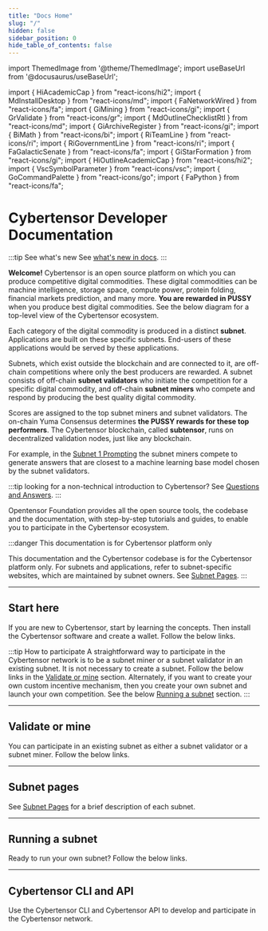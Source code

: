 ```yaml
---
title: "Docs Home"
slug: "/"
hidden: false
sidebar_position: 0
hide_table_of_contents: false
---
```


import ThemedImage from '@theme/ThemedImage';
import useBaseUrl from '@docusaurus/useBaseUrl';

import { HiAcademicCap } from "react-icons/hi2";
import { MdInstallDesktop } from "react-icons/md";
import { FaNetworkWired } from "react-icons/fa";
import { GiMining } from "react-icons/gi";
import { GrValidate } from "react-icons/gr";
import { MdOutlineChecklistRtl } from "react-icons/md";
import { GiArchiveRegister } from "react-icons/gi";
import { BiMath } from "react-icons/bi";
import { RiTeamLine } from "react-icons/ri";
import { RiGovernmentLine } from "react-icons/ri";
import { FaGalacticSenate } from "react-icons/fa";
import { GiStarFormation } from "react-icons/gi";
import { HiOutlineAcademicCap } from "react-icons/hi2";
import { VscSymbolParameter } from "react-icons/vsc";
import { GoCommandPalette } from "react-icons/go";
import { FaPython } from "react-icons/fa";


# Cybertensor Developer Documentation

:::tip See what's new
See [what's new in docs](./whats-new-in-docs.md).
:::

**Welcome!** Cybertensor is an open source platform on which you can produce competitive digital commodities. These digital commodities can be machine intelligence, storage space, compute power, protein folding, financial markets prediction, and many more. **You are rewarded in PUSSY** when you produce best digital commodities. See the below diagram for a top-level view of the Cybertensor ecosystem. 

<center>
<ThemedImage
alt="Cybertensor Platform Big Picture"
sources={{
    light: useBaseUrl('/img/docs/bittensor-ecosystem-top-level.svg'),
    dark: useBaseUrl('/img/docs/dark-bittensor-ecosystem-top-level.svg'),
  }}
style={{width: 600}}
/>
</center>

Each category of the digital commodity is produced in a distinct **subnet**. Applications are built on these specific subnets. End-users of these applications would be served by these applications.

Subnets, which exist outside the blockchain and are connected to it, are off-chain competitions where only the best producers are rewarded. A subnet consists of off-chain **subnet validators** who initiate the competition for a specific digital commodity, and off-chain **subnet miners** who compete and respond by producing the best quality digital commodity. 

Scores are assigned to the top subnet miners and subnet validators. The on-chain Yuma Consensus determines **the PUSSY rewards for these top performers**. The Cybertensor blockchain, called **subtensor**, runs on decentralized validation nodes, just like any blockchain. 

For example, in the [Subnet 1 Prompting](https://github.com/opentensor/prompting) the subnet miners compete to generate answers that are closest to a machine learning base model chosen by the subnet validators. 


:::tip looking for a non-technical introduction to Cybertensor?
See [Questions and Answers](./questions-and-answers.md).
:::

Opentensor Foundation provides all the open source tools, the codebase and the documentation, with step-by-step tutorials and guides, to enable you to participate in the Cybertensor ecosystem. 

:::danger This documentation is for Cybertensor platform only

This documentation and the Cybertensor codebase is for the Cybertensor platform only. For subnets and applications, refer to subnet-specific websites, which are maintained by subnet owners. See [Subnet Pages](./subnet-pages/index.md).
:::

---

## Start here

If you are new to Cybertensor, start by learning the concepts. Then install the Cybertensor software and create a wallet. Follow the below links. 

<Cards>
    <Card 
    icon={HiAcademicCap}
    title='Learn the concepts'
    link='learn/introduction'
    body='Start by learning the Cybertensor concept, building blocks and incentive mechanism.' />
    <Card
    icon={MdInstallDesktop}
    title='Install'
    link='getting-started/installation'
    body='To validate or mine, or run your own subnet, install Cybertensor and create wallet to get started.' />
    
</Cards>

:::tip How to participate
A straightforward way to participate in the Cybertensor network is to be a subnet miner or a subnet validator in an existing subnet. It is not necessary to create a subnet. Follow the below links in the [Validate or mine](#validate-or-mine) section. Alternately, if you want to create your own custom incentive mechanism, then you create your own subnet and launch your own competition. See the below [Running a subnet](#running-a-subnet) section.
:::

---

## Validate or mine

You can participate in an existing subnet as either a subnet validator or a subnet miner. Follow the below links.

<Cards>
    <Card 
    icon={MdOutlineChecklistRtl}
    title='1. Checklist for validating and mining'
    link='subnets/checklist-for-validating-mining'
    body='When you are preparing to be a subnet validator or a subnet miner, use this checklist to get ready.' />
    <Card
    icon={GiArchiveRegister}
    title='2. Register, validate and mine'
    link='subnets/register-validate-mine'
    body='Follow these steps to register and become a miner, or stake your PUSSY and become a validator.' />
    <Card
    icon={BiMath}
    title='3. Emissions'
    link='emissions'
    body='Learn how dividends for the validators and incentives for the miners are calculated.' />
    <Card
    icon={RiTeamLine}
    title='4. Staking and Delegation'
    link='staking-and-delegation'
    body='Get to know how staking and delegating your PUSSY works in the Cybertensor network.' />
    <Card
    icon={RiGovernmentLine}
    title='Governance'
    link='governance'
    body='Learn how the Cybertensor governance works as it transitions into full community-ownership over time.' />
    <Card
    icon={FaGalacticSenate}
    title='Senate'
    link='senate'
    body='Understand what Senate is, requirements to participate in a Senate and how voting works.' />
    
</Cards>

---

## Subnet pages

See [Subnet Pages](./subnet-pages/index.md) for a brief description of each subnet.

---

## Running a subnet

Ready to run your own subnet? Follow the below links.

<Cards>
    <Card 
    icon={HiAcademicCap}
    title='Basic subnet tutorials'
    link='tutorials/basic-subnet-tutorials'
    body='Learn how to run a simple subnet locally or on testchain or mainchain.' />
    <Card
    icon={GiStarFormation}
    title='Create a subnet'
    link='subnets/create-a-subnet'
    body='Step-by-step instructions for creating a local subnet or a subnet on testchain or mainchain.' />
    <Card
    icon={HiOutlineAcademicCap}
    title='OCR subnet tutorial'
    link='tutorials/ocr-subnet-tutorial'
    body='Shows how to convert your Python notebook containing validated code for an incentive mechanism into a working subnet.' />
    <Card
    icon={VscSymbolParameter}
    title='Subnet hyperparameters'
    link='subnets/subnet-hyperparameters'
    body='Get to know subnet hyperparameters and how to use them effectively. As a subnet owner, your success depends on this knowledge.' />
</Cards>

---

## Cybertensor CLI and API

Use the Cybertensor CLI and Cybertensor API to develop and participate in the Cybertensor network.

<Cards>
    <Card 
    icon={GoCommandPalette}
    title='Cybertensor CLI'
    link='ctcli'
    body='With Cybertensor CLI, you can stake or unstake funds, check network state and much more.' />
    <Card
    icon={FaPython}
    title='Cybertensor API'
    link='ct-api-ref'
    body='A comprehensive Python API reference documentation for the open-sourced Cybertensor API.' />
</Cards>



